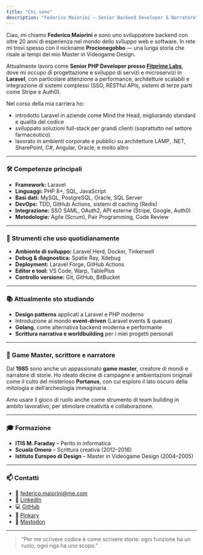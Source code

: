 ```yaml
---
title: "Chi sono"
description: "Federico Maiorini – Senior Backend Developer & Narratore"
---
```


Ciao, mi chiamo **Federico Maiorini** e sono uno sviluppatore backend con oltre 20 anni di esperienza nel mondo dello sviluppo web e software. In rete mi trovi spesso con il nickname **Procionegobbo** — una lunga storia che risale ai tempi del mio Master in Videogame Design.

Attualmente lavoro come **Senior PHP Developer presso [Fitprime Labs](https://labs.fitprime.com/)**, dove mi occupo di progettazione e sviluppo di servizi e microservizi in **Laravel**, con particolare attenzione a performance, architetture scalabili e integrazione di sistemi complessi (SSO, RESTful APIs, sistemi di terze parti come Stripe e Auth0).

Nel corso della mia carriera ho:
- introdotto Laravel in aziende come Mind the Head, migliorando standard e qualità del codice
- sviluppato soluzioni full-stack per grandi clienti (soprattutto nel settore farmaceutico)
- lavorato in ambienti corporate e pubblici su architetture LAMP, .NET, SharePoint, C#, Angular, Oracle, e molto altro

---

### 🛠 Competenze principali

- **Framework:** Laravel  
- **Linguaggi:** PHP 8+, SQL, JavaScript  
- **Basi dati:** MySQL, PostgreSQL, Oracle, SQL Server  
- **DevOps:** TDD, GitHub Actions, sistemi di caching (Redis)  
- **Integrazione:** SSO SAML, OAuth2, API esterne (Stripe, Google, Auth0)  
- **Metodologie:** Agile (Scrum), Pair Programming, Code Review  

---

### 🧰 Strumenti che uso quotidianamente

- **Ambiente di sviluppo:** Laravel Herd, Docker, Tinkerwell  
- **Debug & diagnostica:** Spatie Ray, Xdebug  
- **Deployment:** Laravel Forge, GitHub Actions  
- **Editor e tool:** VS Code, Warp, TablePlus  
- **Controllo versione:** Git, GitHub, BitBucket

---

### 📚 Attualmente sto studiando

- **Design patterns** applicati a Laravel e PHP moderno  
- Introduzione al mondo **event-driven** (Laravel events & queues)  
- **Golang**, come alternativa backend moderna e performante  
- **Scrittura narrativa e worldbuilding** per i miei progetti personali  

---

### 🎲 Game Master, scrittore e narratore

Dal **1985** sono anche un appassionato **game master**, creatore di mondi e narratore di storie. Ho ideato decine di campagne e ambientazioni originali come il culto del misterioso **Portanus**, con cui esploro il lato oscuro della mitologia e dell’archeologia immaginaria.

Amo usare il gioco di ruolo anche come strumento di team building in ambito lavorativo, per stimolare creatività e collaborazione.

---

### 🎓 Formazione

- **ITIS M. Faraday** – Perito in informatica  
- **Scuola Omero** – Scrittura creativa (2012–2016)  
- **Istituto Europeo di Design** – Master in Videogame Design (2004–2005)

---

### 📫 Contatti

- 📧 [federico.maiorini@me.com](mailto:federico.maiorini@me.com)  
- 🔗 [LinkedIn](https://www.linkedin.com/in/federicomaiorini)  
- 💻 [GitHub](https://github.com/procionegobbo)  
- 🌸 [Pinkary](https://pinkary.com/@procionegobbo)  
- 🐘 [Mastodon](https://livellosegreto.it/@procionegobbo)



---

> “Per me scrivere codice è come scrivere storie: ogni funzione ha un ruolo, ogni riga ha uno scopo.”
